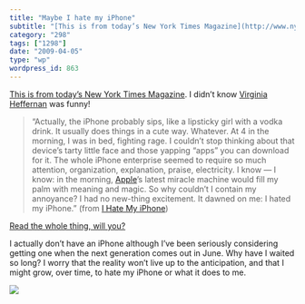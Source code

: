 ```yaml
---
title: "Maybe I hate my iPhone"
subtitle: "[This is from today’s New York Times Magazine](http://www.nytimes.com/2009/04/05/magazine/05wwln-med..."
category: "298"
tags: ["1298"]
date: "2009-04-05"
type: "wp"
wordpress_id: 863
---
```

[This is from today’s New York Times Magazine](http://www.nytimes.com/2009/04/05/magazine/05wwln-medium-t.html?ref=technology). I didn’t know [Virginia Heffernan](http://themedium.blogs.nytimes.com/) was funny!
> “Actually, the iPhone probably sips, like a lipsticky girl with a vodka drink. It usually does things in a cute way. Whatever. At 4 in the morning, I was in bed, fighting rage. I couldn’t stop thinking about that device’s tarty little face and those yapping “apps” you can download for it. The whole iPhone enterprise seemed to require so much attention, organization, explanation, praise, electricity. I know — I know: in the morning, [Apple](http://topics.nytimes.com/top/news/business/companies/apple_computer_inc/index.html?inline=nyt-org)’s latest miracle machine would fill my palm with meaning and magic. So why couldn’t I contain my annoyance? I had no new-thing excitement. It dawned on me: I hated my iPhone.” (from [I Hate My iPhone](http://www.nytimes.com/2009/04/05/magazine/05wwln-medium-t.html?ref=technology))

[Read the whole thing, will you?](http://www.nytimes.com/2009/04/05/magazine/05wwln-medium-t.html?ref=technology)

I actually don’t have an iPhone although I’ve been seriously considering getting one when the next generation comes out in June. Why have I waited so long? I worry that the reality won’t live up to the anticipation, and that I might grow, over time, to hate my iPhone or what it does to me.

![](https://i0.wp.com/img.zemanta.com/pixy.gif?w=584)